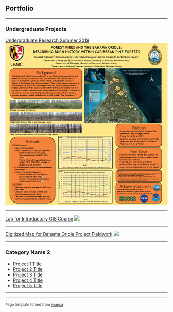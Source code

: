 ## Portfolio

---

### Undergraduate Projects

[Undergraduate Research Summer 2019](pdf/GWilkins_Bahamas_Burn_poster.pdf)
<img src="images/burn_poster.PNG?raw=true"/>

---
[Lab for Introductory GIS Course](pdf/Wilkins_Lab_12.pdf)
<image src="images/GWilkins_GES386_lab12_thumbnail.PNG?raw=true"/>

---
[Digitized Map for Bahama Oriole Project Fieldwork](pdf/G_Wilkins_BAHO_worksite_map.pdf)
<image src="images/BAHO_worksite_map.PNG?raw=true"/>

---
### Category Name 2

- [Project 1 Title](http://example.com/)
- [Project 2 Title](http://example.com/)
- [Project 3 Title](http://example.com/)
- [Project 4 Title](http://example.com/)
- [Project 5 Title](http://example.com/)

---




---
<p style="font-size:11px">Page template forked from <a href="https://github.com/evanca/quick-portfolio">evanca</a></p>
<!-- Remove above link if you don't want to attibute -->
